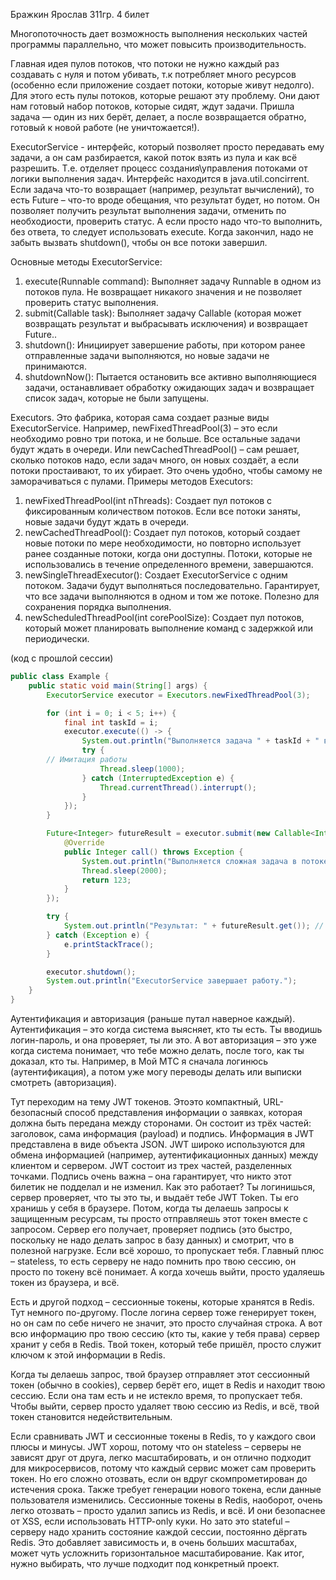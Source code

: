 Бражкин Ярослав 311гр. 4 билет

Многопоточность дает возможность выполнения нескольких частей программы параллельно, что может повысить производительность. 

Главная идея пулов потоков, что потоки не нужно каждый раз создавать с нуля и потом убивать, т.к потребляет много ресурсов (особенно если приложение создает потоки, которые живут недолго). Для этого есть пулы потоков, которые решают эту проблему. Они дают нам готовый набор потоков, которые сидят, ждут задачи. Пришла задача — один из них берёт, делает, а после возвращается обратно, готовый к новой работе (не уничтожается!).

ExecutorService - интерфейс, который позволяет просто передавать ему задачи, а он сам разбирается, какой поток взять из пула и как всё разрешить. Т.е. отделяет процесс создания\управления потоками от логики выполнения задач. Интерфейс находится в java.util.concirrent. 
Если задача что-то возвращает (например, результат вычислений), то есть Future<T> – что-то вроде обещания, что результат будет, но потом. Он позволяет получить результат выполнения задачи, отменить по необходиости, проверить статус. А если просто надо что-то выполнить, без ответа, то следует использовать execute. Когда закончил, надо не забыть вызвать shutdown(), чтобы он все потоки завершил.

Основные методы ExecutorService:
1. execute(Runnable command): Выполняет задачу Runnable в одном из потоков пула. Не возвращает никакого значения и не позволяет проверить статус выполнения.
2. submit(Callable<T> task): Выполняет задачу Callable (которая может возвращать результат и выбрасывать исключения) и возвращает Future<T>..
3. shutdown(): Инициирует завершение работы, при котором ранее отправленные задачи выполняются, но новые задачи не принимаются.
4. shutdownNow(): Пытается остановить все активно выполняющиеся задачи, останавливает обработку ожидающих задач и возвращает список задач, которые не были запущены.

Executors. Это фабрика, которая сама создает разные виды ExecutorService. Например, newFixedThreadPool(3) – это если необходимо ровно три потока, и не больше. Все остальные задачи будут ждать в очереди. Или newCachedThreadPool() – сам решает, сколько потоков надо, если задач много, он новых создаёт, а если потоки простаивают, то их убирает. Это очень удобно, чтобы самому не заморачиваться с пулами.
Примеры методов Executors:
1. newFixedThreadPool(int nThreads): Создает пул потоков с фиксированным количеством потоков. Если все потоки заняты, новые задачи будут ждать в очереди.
2. newCachedThreadPool(): Создает пул потоков, который создает новые потоки по мере необходимости, но повторно использует ранее созданные потоки, когда они доступны. Потоки, которые не использовались в течение определенного времени, завершаются.
3. newSingleThreadExecutor(): Создает ExecutorService с одним потоком. Задачи будут выполняться последовательно. Гарантирует, что все задачи выполняются в одном и том же потоке. Полезно для сохранения порядка выполнения.
4. newScheduledThreadPool(int corePoolSize): Создает пул потоков, который может планировать выполнение команд с задержкой или периодически.

(код с прошлой сессии)

```java
public class Example {
    public static void main(String[] args) {
        ExecutorService executor = Executors.newFixedThreadPool(3);

        for (int i = 0; i < 5; i++) {
            final int taskId = i;
            executor.execute(() -> {
                System.out.println("Выполняется задача " + taskId + " в потоке: " + Thread.currentThread().getName());
                try {
        // Имитация работы
                    Thread.sleep(1000);
                } catch (InterruptedException e) {
                    Thread.currentThread().interrupt();
                }
            });
        }

        Future<Integer> futureResult = executor.submit(new Callable<Integer>() {
            @Override
            public Integer call() throws Exception {
                System.out.println("Выполняется сложная задача в потоке: " + Thread.currentThread().getName());
                Thread.sleep(2000);
                return 123;
            }
        });

        try {
            System.out.println("Результат: " + futureResult.get()); // Блокирует до получения результата
        } catch (Exception e) {
            e.printStackTrace();
        }

        executor.shutdown();
        System.out.println("ExecutorService завершает работу.");
    }
}
```

Аутентификация и авторизация (раньше путал наверное каждый). Аутентификация – это когда система выясняет, кто ты есть. Ты вводишь логин-пароль, и она проверяет, ты ли это. А вот авторизация – это уже когда система понимает, что тебе можно делать, после того, как ты доказал, кто ты. Например, в Мой МТС я сначала логинюсь (аутентификация), а потом уже могу переводы делать или выписки смотреть (авторизация).

Тут переходим на тему JWT токенов. Этоэто компактный, URL-безопасный способ представления информации о заявках, которая должна быть передана между сторонами. Он состоит из трёх частей: заголовок, сама информация (payload) и подпись. Информация в JWT представлена в виде объекта JSON. JWT широко используются для обмена информацией (например, аутентификационных данных) между клиентом и сервером. JWT состоит из трех частей, разделенных точками. Подпись очень важна – она гарантирует, что никто этот билетик не подделал и не изменил.
Как это работает? Ты логинишься, сервер проверяет, что ты это ты, и выдаёт тебе JWT Token. Ты его хранишь у себя в браузере. Потом, когда ты делаешь запросы к защищенным ресурсам, ты просто отправляешь этот токен вместе с запросом. Сервер его получает, проверяет подпись (это быстро, поскольку не надо делать запрос в базу данных) и смотрит, что в полезной нагрузке. Если всё хорошо, то пропускает тебя. Главный плюс – stateless, то есть серверу не надо помнить про твою сессию, он просто по токену всё понимает. А когда хочешь выйти, просто удаляешь токен из браузера, и всё.

Есть и другой подход – сессионные токены, которые хранятся в Redis. Тут немного по-другому. После логина сервер тоже генерирует токен, но он сам по себе ничего не значит, это просто случайная строка. А вот всю информацию про твою сессию (кто ты, какие у тебя права) сервер хранит у себя в Redis. Твой токен, который тебе пришёл, просто служит ключом к этой информации в Redis.

Когда ты делаешь запрос, твой браузер отправляет этот сессионный токен (обычно в cookies), сервер берёт его, ищет в Redis и находит твою сессию. Если она там есть и не истекло время, то пропускает тебя. Чтобы выйти, сервер просто удаляет твою сессию из Redis, и всё, твой токен становится недействительным.

Если сравнивать JWT и сессионные токены в Redis, то у каждого свои плюсы и минусы. JWT хорош, потому что он stateless – серверы не зависят друг от друга, легко масштабировать, и он отлично подходит для микросервисов, потому что каждый сервис может сам проверить токен. Но его сложно отозвать, если он вдруг скомпрометирован до истечения срока. Также требует генерации нового токена, если данные пользователя изменились.
Сессионные токены в Redis, наоборот, очень легко отозвать – просто удалил запись из Redis, и всё. И они безопаснее от XSS, если использовать HTTP-only куки. Но зато это stateful – серверу надо хранить состояние каждой сессии, постоянно дёргать Redis. Это добавляет зависимость и, в очень больших масштабах, может чуть усложнить горизонтальное масштабирование. Как итог, нужно выбирать, что лучше подходит под конкретный проект.

